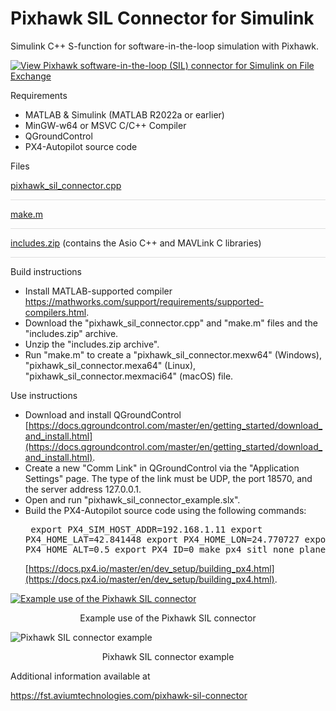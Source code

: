 # Pixhawk SIL Connector for Simulink

Simulink C++ S-function for software-in-the-loop simulation with Pixhawk.

[![View Pixhawk software-in-the-loop (SIL) connector for Simulink on File Exchange](https://www.mathworks.com/matlabcentral/images/matlab-file-exchange.svg)](https://uk.mathworks.com/matlabcentral/fileexchange/114320-pixhawk-software-in-the-loop-sil-connector-for-simulink)

Requirements
- MATLAB & Simulink (MATLAB R2022a or earlier)
- MinGW-w64 or MSVC C/C++ Compiler
- QGroundControl
- PX4-Autopilot source code

Files

[pixhawk_sil_connector.cpp](https://github.com/aviumtechnologies/pixhawk-sil-connector/blob/master/pixhawk_sil_connector.cpp)
<div style="height:1px; background-color:rgba(0,0,0,0.12);"></div>

[make.m](https://github.com/aviumtechnologies/pixhawk-sil-connector/blob/master/make.m)
<div style="height:1px; background-color:rgba(0,0,0,0.12);"></div>

[includes.zip](https://github.com/aviumtechnologies/pixhawk-sil-connector/blob/master/includes.zip) (contains the Asio C++ and MAVLink C libraries)
<div style="height:1px; background-color:rgba(0,0,0,0.12);"></div>

Build instructions

-  Install MATLAB-supported compiler  
https://mathworks.com/support/requirements/supported-compilers.html.
-  Download the "pixhawk_sil_connector.cpp" and "make.m" files and the "includes.zip" archive.
-  Unzip the "includes.zip archive".
-  Run "make.m" to create a "pixhawk_sil_connector.mexw64" (Windows), "pixhawk_sil_connector.mexa64" (Linux), "pixhawk_sil_connector.mexmaci64" (macOS) file.

Use instructions

- Download and install QGroundControl  [https://docs.qgroundcontrol.com/master/en/getting_started/download_and_install.html](https://docs.qgroundcontrol.com/master/en/getting_started/download_and_install.html).
- Create a new "Comm Link" in QGroundControl via the "Application Settings" page. The type of the link must be UDP, the port 18570, and the server address 127.0.0.1.
- Open and run "pixhawk_sil_connector_example.slx".
- Build the PX4-Autopilot source code using the following commands:  <pre>
export PX4_SIM_HOST_ADDR=192.168.1.11
export PX4_HOME_LAT=42.841448
export PX4_HOME_LON=24.770727
export PX4_HOME_ALT=0.5
export PX4_ID=0
make px4_sitl none_plane</pre>  [https://docs.px4.io/master/en/dev_setup/building_px4.html](https://docs.px4.io/master/en/dev_setup/building_px4.html).

[![Example use of the Pixhawk SIL connector](https://i.ytimg.com/vi/b7P1-UgXS7Q/maxresdefault.jpg)](https://youtu.be/b7P1-UgXS7Q)

<p align="center">Example use of the Pixhawk SIL connector</p>

![Pixhawk SIL connector example](https://github.com/KBoychev/pixhawk-sil-connector/blob/master/pixhawk_sil_connector_example.png)

<p align="center">Pixhawk SIL connector example</p>

Additional information available at

https://fst.aviumtechnologies.com/pixhawk-sil-connector